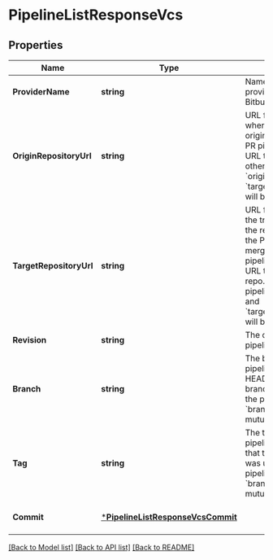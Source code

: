 # PipelineListResponseVcs

## Properties
Name | Type | Description | Notes
------------ | ------------- | ------------- | -------------
**ProviderName** | **string** | Name of the VCS provider (e.g. GitHub, Bitbucket). | [default to null]
**OriginRepositoryUrl** | **string** | URL for the repository where the trigger originated. For fork-PR pipelines, this is the URL to the fork. For other pipelines the &#x60;origin_&#x60; and &#x60;target_repository_url&#x60;s will be the same. | [default to null]
**TargetRepositoryUrl** | **string** | URL for the repository the trigger targets (i.e. the repository where the PR will be merged). For fork-PR pipelines, this is the URL to the parent repo. For other pipelines, the &#x60;origin_&#x60; and &#x60;target_repository_url&#x60;s will be the same. | [default to null]
**Revision** | **string** | The code revision the pipeline ran. | [default to null]
**Branch** | **string** | The branch where the pipeline ran. The HEAD commit on this branch was used for the pipeline. Note that &#x60;branch&#x60; and &#x60;tag&#x60; are mutually exclusive. | [optional] [default to null]
**Tag** | **string** | The tag used by the pipeline. The commit that this tag points to was used for the pipeline. Note that &#x60;branch&#x60; and &#x60;tag&#x60; are mutually exclusive. | [optional] [default to null]
**Commit** | [***PipelineListResponseVcsCommit**](PipelineListResponse_vcs_commit.md) |  | [optional] [default to null]

[[Back to Model list]](../README.md#documentation-for-models) [[Back to API list]](../README.md#documentation-for-api-endpoints) [[Back to README]](../README.md)

